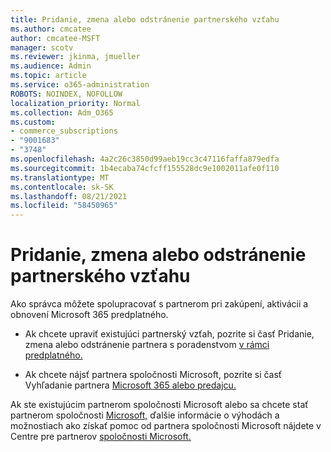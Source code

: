 ```yaml
---
title: Pridanie, zmena alebo odstránenie partnerského vzťahu
ms.author: cmcatee
author: cmcatee-MSFT
manager: scotv
ms.reviewer: jkinma, jmueller
ms.audience: Admin
ms.topic: article
ms.service: o365-administration
ROBOTS: NOINDEX, NOFOLLOW
localization_priority: Normal
ms.collection: Adm_O365
ms.custom:
- commerce_subscriptions
- "9001683"
- "3748"
ms.openlocfilehash: 4a2c26c3850d99aeb19cc3c47116faffa879edfa
ms.sourcegitcommit: 1b4ecaba74cfcff155528dc9e1002011afe0f110
ms.translationtype: MT
ms.contentlocale: sk-SK
ms.lasthandoff: 08/21/2021
ms.locfileid: "58450965"
---
```

# <a name="add-change-or-remove-a-partner-relationship"></a>Pridanie, zmena alebo odstránenie partnerského vzťahu

Ako správca môžete spolupracovať s partnerom pri zakúpení, aktivácii a obnovení Microsoft 365 predplatného. 

- Ak chcete upraviť existujúci partnerský vzťah, pozrite si časť Pridanie, zmena alebo odstránenie partnera s poradenstvom [v rámci predplatného.](https://docs.microsoft.com/microsoft-365/admin/misc/add-partner)

- Ak chcete nájsť partnera spoločnosti Microsoft, pozrite si časť Vyhľadanie partnera [Microsoft 365 alebo predajcu.](https://docs.microsoft.com/microsoft-365/admin/manage/find-your-partner-or-reseller)

Ak ste existujúcim partnerom spoločnosti Microsoft alebo sa chcete stať partnerom spoločnosti [Microsoft,](https://support.microsoft.com/help/4499930/partner-center-overview) ďalšie informácie o výhodách a možnostiach ako získať pomoc od partnera spoločnosti Microsoft nájdete v Centre pre partnerov [spoločnosti Microsoft.](https://aka.ms/partnersupport)
